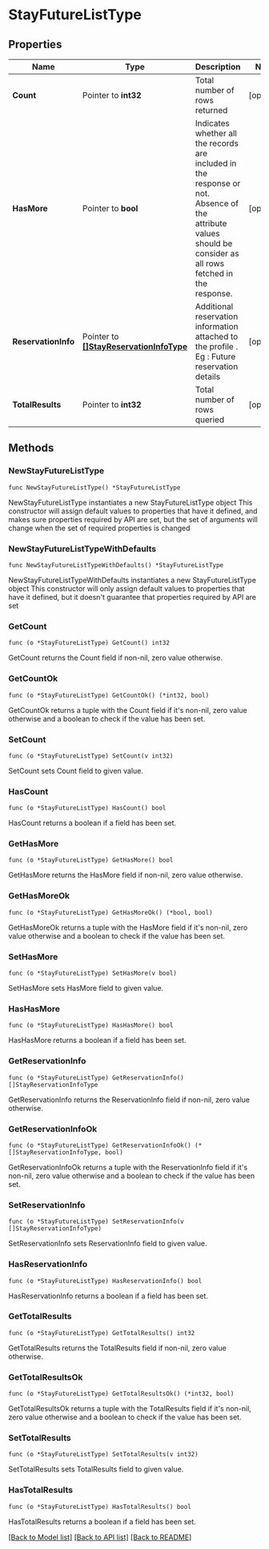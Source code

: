 # StayFutureListType

## Properties

Name | Type | Description | Notes
------------ | ------------- | ------------- | -------------
**Count** | Pointer to **int32** | Total number of rows returned | [optional] 
**HasMore** | Pointer to **bool** | Indicates whether all the records are included in the response or not. Absence of the attribute values should be consider as all rows fetched in the response. | [optional] 
**ReservationInfo** | Pointer to [**[]StayReservationInfoType**](StayReservationInfoType.md) | Additional reservation information attached to the profile . Eg : Future reservation details | [optional] 
**TotalResults** | Pointer to **int32** | Total number of rows queried | [optional] 

## Methods

### NewStayFutureListType

`func NewStayFutureListType() *StayFutureListType`

NewStayFutureListType instantiates a new StayFutureListType object
This constructor will assign default values to properties that have it defined,
and makes sure properties required by API are set, but the set of arguments
will change when the set of required properties is changed

### NewStayFutureListTypeWithDefaults

`func NewStayFutureListTypeWithDefaults() *StayFutureListType`

NewStayFutureListTypeWithDefaults instantiates a new StayFutureListType object
This constructor will only assign default values to properties that have it defined,
but it doesn't guarantee that properties required by API are set

### GetCount

`func (o *StayFutureListType) GetCount() int32`

GetCount returns the Count field if non-nil, zero value otherwise.

### GetCountOk

`func (o *StayFutureListType) GetCountOk() (*int32, bool)`

GetCountOk returns a tuple with the Count field if it's non-nil, zero value otherwise
and a boolean to check if the value has been set.

### SetCount

`func (o *StayFutureListType) SetCount(v int32)`

SetCount sets Count field to given value.

### HasCount

`func (o *StayFutureListType) HasCount() bool`

HasCount returns a boolean if a field has been set.

### GetHasMore

`func (o *StayFutureListType) GetHasMore() bool`

GetHasMore returns the HasMore field if non-nil, zero value otherwise.

### GetHasMoreOk

`func (o *StayFutureListType) GetHasMoreOk() (*bool, bool)`

GetHasMoreOk returns a tuple with the HasMore field if it's non-nil, zero value otherwise
and a boolean to check if the value has been set.

### SetHasMore

`func (o *StayFutureListType) SetHasMore(v bool)`

SetHasMore sets HasMore field to given value.

### HasHasMore

`func (o *StayFutureListType) HasHasMore() bool`

HasHasMore returns a boolean if a field has been set.

### GetReservationInfo

`func (o *StayFutureListType) GetReservationInfo() []StayReservationInfoType`

GetReservationInfo returns the ReservationInfo field if non-nil, zero value otherwise.

### GetReservationInfoOk

`func (o *StayFutureListType) GetReservationInfoOk() (*[]StayReservationInfoType, bool)`

GetReservationInfoOk returns a tuple with the ReservationInfo field if it's non-nil, zero value otherwise
and a boolean to check if the value has been set.

### SetReservationInfo

`func (o *StayFutureListType) SetReservationInfo(v []StayReservationInfoType)`

SetReservationInfo sets ReservationInfo field to given value.

### HasReservationInfo

`func (o *StayFutureListType) HasReservationInfo() bool`

HasReservationInfo returns a boolean if a field has been set.

### GetTotalResults

`func (o *StayFutureListType) GetTotalResults() int32`

GetTotalResults returns the TotalResults field if non-nil, zero value otherwise.

### GetTotalResultsOk

`func (o *StayFutureListType) GetTotalResultsOk() (*int32, bool)`

GetTotalResultsOk returns a tuple with the TotalResults field if it's non-nil, zero value otherwise
and a boolean to check if the value has been set.

### SetTotalResults

`func (o *StayFutureListType) SetTotalResults(v int32)`

SetTotalResults sets TotalResults field to given value.

### HasTotalResults

`func (o *StayFutureListType) HasTotalResults() bool`

HasTotalResults returns a boolean if a field has been set.


[[Back to Model list]](../README.md#documentation-for-models) [[Back to API list]](../README.md#documentation-for-api-endpoints) [[Back to README]](../README.md)


